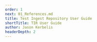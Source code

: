 ```yaml
---
order: 1
next: 01_References.md
title: Test Ingest Repository User Guide
shortTitle: TIR User Guide
author: Jason Kerbelis
headerDepth: 2
---
```


